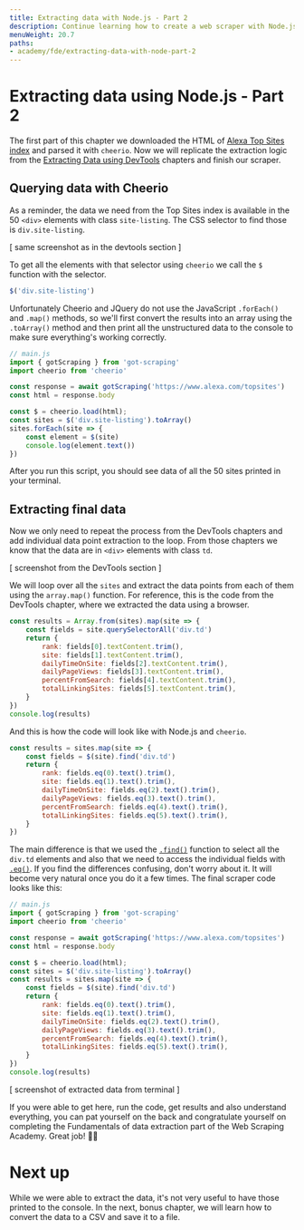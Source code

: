 ```yaml
---
title: Extracting data with Node.js - Part 2
description: Continue learning how to create a web scraper with Node.js and cheerio. Learn how to parse HTML and print results.
menuWeight: 20.7
paths:
- academy/fde/extracting-data-with-node-part-2
---
```


# Extracting data using Node.js - Part 2
The first part of this chapter we downloaded the HTML of [Alexa Top Sites index](https://www.alexa.com/topsites) and parsed it with `cheerio`. Now we will replicate the extraction logic from the [Extracting Data using DevTools]() chapters and finish our scraper.

## Querying data with Cheerio
As a reminder, the data we need from the Top Sites index is available in the 50 `<div>` elements with class `site-listing`. The CSS selector to find those is `div.site-listing`.

[ same screenshot as in the devtools section ]

To get all the elements with that selector using `cheerio` we call the `$` function with the selector.

```js
$('div.site-listing')
```

Unfortunately Cheerio and JQuery do not use the JavaScript `.forEach()` and `.map()` methods, so we'll first convert the results into an array using the `.toArray()` method and then print all the unstructured data to the console to make sure everything's working correctly.

```js
// main.js
import { gotScraping } from 'got-scraping'
import cheerio from 'cheerio'

const response = await gotScraping('https://www.alexa.com/topsites')
const html = response.body

const $ = cheerio.load(html);
const sites = $('div.site-listing').toArray()
sites.forEach(site => {
    const element = $(site)
    console.log(element.text())
})
```

After you run this script, you should see data of all the 50 sites printed in your terminal.

## Extracting final data
Now we only need to repeat the process from the DevTools chapters and add individual data point extraction to the loop. From those chapters we know that the data are in `<div>` elements with class `td`.

[ screenshot from the DevTools section ]

We will loop over all the `sites` and extract the data points from each of them using the `array.map()` function. For reference, this is the code from the DevTools chapter, where we extracted the data using a browser.

```js
const results = Array.from(sites).map(site => {
    const fields = site.querySelectorAll('div.td')
    return {
        rank: fields[0].textContent.trim(),
        site: fields[1].textContent.trim(),
        dailyTimeOnSite: fields[2].textContent.trim(),
        dailyPageViews: fields[3].textContent.trim(),
        percentFromSearch: fields[4].textContent.trim(),
        totalLinkingSites: fields[5].textContent.trim(),
    }
})
console.log(results)
```

And this is how the code will look like with Node.js and `cheerio`.

```js
const results = sites.map(site => {
    const fields = $(site).find('div.td')
    return {
        rank: fields.eq(0).text().trim(),
        site: fields.eq(1).text().trim(),
        dailyTimeOnSite: fields.eq(2).text().trim(),
        dailyPageViews: fields.eq(3).text().trim(),
        percentFromSearch: fields.eq(4).text().trim(),
        totalLinkingSites: fields.eq(5).text().trim(),
    }
})
```

The main difference is that we used the [`.find()`](https://api.jquery.com/find/) function to select all the `div.td` elements and also that we need to access the individual fields with [`.eq()`](https://api.jquery.com/eq/). If you find the differences confusing, don't worry about it. It will become very natural once you do it a few times. The final scraper code looks like this:

```js
// main.js
import { gotScraping } from 'got-scraping'
import cheerio from 'cheerio'

const response = await gotScraping('https://www.alexa.com/topsites')
const html = response.body

const $ = cheerio.load(html);
const sites = $('div.site-listing').toArray()
const results = sites.map(site => {
    const fields = $(site).find('div.td')
    return {
        rank: fields.eq(0).text().trim(),
        site: fields.eq(1).text().trim(),
        dailyTimeOnSite: fields.eq(2).text().trim(),
        dailyPageViews: fields.eq(3).text().trim(),
        percentFromSearch: fields.eq(4).text().trim(),
        totalLinkingSites: fields.eq(5).text().trim(),
    }
})
console.log(results)
```

[ screenshot of extracted data from terminal ]

If you were able to get here, run the code, get results and also understand everything, you can pat yourself on the back and congratulate yourself on completing the Fundamentals of data extraction part of the Web Scraping Academy. Great job! 👏🎉

# Next up
While we were able to extract the data, it's not very useful to have those printed to the console. In the next, bonus chapter, we will learn how to convert the data to a CSV and save it to a file.
